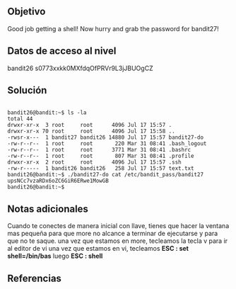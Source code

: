 ## Objetivo
Good job getting a shell! Now hurry and grab the password for bandit27!
## Datos de acceso al nivel
bandit26 s0773xxkk0MXfdqOfPRVr9L3jJBUOgCZ
## Solución
```

bandit26@bandit:~$ ls -la
total 44
drwxr-xr-x  3 root     root      4096 Jul 17 15:57 .
drwxr-xr-x 70 root     root      4096 Jul 17 15:58 ..
-rwsr-x---  1 bandit27 bandit26 14880 Jul 17 15:57 bandit27-do
-rw-r--r--  1 root     root       220 Mar 31 08:41 .bash_logout
-rw-r--r--  1 root     root      3771 Mar 31 08:41 .bashrc
-rw-r--r--  1 root     root       807 Mar 31 08:41 .profile
drwxr-xr-x  2 root     root      4096 Jul 17 15:57 .ssh
-rw-r-----  1 bandit26 bandit26   258 Jul 17 15:57 text.txt
bandit26@bandit:~$ ./bandit27-do cat /etc/bandit_pass/bandit27
upsNCc7vzaRDx6oZC6GiR6ERwe1MowGB
bandit26@bandit:~$
```
## Notas adicionales
Cuando te conectes de manera inicial con llave, tienes que hacer la ventana mas pequeña para que more no alcance a terminar de ejecutarse y para que no te saque. una vez que estamos en more, tecleamos la tecla v para ir al editor de vi una vez que estamos en vi, tecleamos **ESC : set shell=/bin/bas** luego **ESC : shell**
## Referencias
